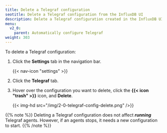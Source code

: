 ```yaml
---
title: Delete a Telegraf configuration
seotitle: Delete a Telegraf configuration from the InfluxDB UI
description: Delete a Telegraf configuration created in the InfluxDB UI.
menu:
  v2_0:
    parent: Automatically configure Telegraf
weight: 303
---
```


To delete a Telegraf configuration:

1. Click the **Settings** tab in the navigation bar.

    {{< nav-icon "settings" >}}

2. Click the **Telegraf** tab.
3. Hover over the configuration you want to delete, click the **{{< icon "trash" >}}**
   icon, and **Delete**.

    {{< img-hd src="/img/2-0-telegraf-config-delete.png" />}}

{{% note %}}
Deleting a Telegraf configuration does not affect _**running**_ Telegraf agents.
However, if an agents stops, it needs a new configuration to start.
{{% /note %}}
